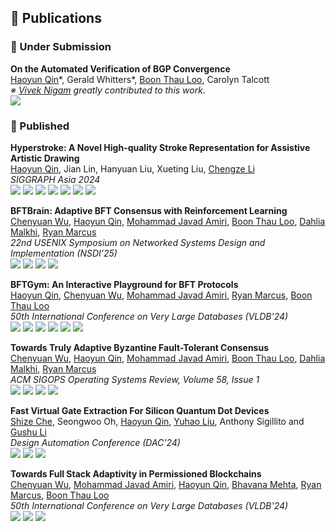 ## 📝 Publications


### 📸 Under Submission

**On the Automated Verification of BGP Convergence**<br>
<ins>Haoyun Qin</ins>\*, Gerald Whitters\*, [Boon Thau Loo](https://boonloo.cis.upenn.edu/), Carolyn Talcott<br>
*※ [Vivek Nigam](https://nigam.info/) greatly contributed to this work.*<br>
[![](https://img.shields.io/badge/PPDP-2025-blue?style=)](https://ppdp25.github.io/site/cfp/)

### 🔎 Published

**Hyperstroke: A Novel High-quality Stroke Representation for Assistive Artistic Drawing**<br>
<ins>Haoyun Qin</ins>, Jian Lin, Hanyuan Liu, Xueting Liu, [Chengze Li](https://moeka.me)<br>
*SIGGRAPH Asia 2024*<br>
[![](https://img.shields.io/badge/SIGGRAPH%20Asia-2024-blue?style=)](https://asia.siggraph.org/2024/)
[![](https://img.shields.io/badge/arxiv-2408.09348-b31b1b?logo=arxiv&logoColor=red)](https://arxiv.org/abs/2408.09348)
[![](https://img.shields.io/badge/digital%20library-black?logo=acm&logoColor=ffffff)](https://dl.acm.org/doi/10.1145/3681758.3697985)
[![](https://img.shields.io/badge/Paper%20(dl)-b30b00?style=&logo=googledocs&logoColor=ffffff)](/files/papers/hyperstroke-dl.pdf)
[![](https://img.shields.io/badge/Supplementary-b30b00?style=&logo=googledocs&logoColor=ffffff)](/files/papers/hyperstroke-sup.pdf)
[![](https://img.shields.io/badge/Paper%20(arxiv)-b30b00?style=&logo=googledocs&logoColor=ffffff)](/files/papers/hyperstroke-arxiv.pdf)
[![](https://img.shields.io/badge/Slides-FBBC04?style=&logo=googleslides&logoColor=ffffff)](/files/papers/hyperstroke-slide.pdf)

**BFTBrain: Adaptive BFT Consensus with Reinforcement Learning**<br>
[Chenyuan Wu](https://chenyuanwu.com/), <ins>Haoyun Qin</ins>, [Mohammad Javad Amiri](https://www3.cs.stonybrook.edu/~amiri/), [Boon Thau Loo](https://boonloo.cis.upenn.edu/), [Dahlia Malkhi](https://malkhi.com/), [Ryan Marcus](https://rmarcus.info/blog/)<br>
*22nd USENIX Symposium on Networked Systems Design and Implementation (NSDI'25)*<br>
[![](https://img.shields.io/badge/NSDI-2025-blue?style=)](https://www.usenix.org/conference/nsdi25)
[![](https://img.shields.io/badge/arxiv-2408.06432-b31b1b?logo=arxiv&logoColor=red)](https://arxiv.org/abs/2408.06432)
[![](https://img.shields.io/badge/Paper-b30b00?style=&logo=googledocs&logoColor=ffffff)](/files/papers/bftbrain.pdf)
[![](https://img.shields.io/badge/Code-black?style=&logo=github&logoColor=ffffff)](https://github.com/JeffersonQin/BFTBrain)

**BFTGym: An Interactive Playground for BFT Protocols**<br>
<ins>Haoyun Qin</ins>, [Chenyuan Wu](https://chenyuanwu.com/), [Mohammad Javad Amiri](https://www3.cs.stonybrook.edu/~amiri/), [Ryan Marcus](https://rmarcus.info/blog/), [Boon Thau Loo](https://boonloo.cis.upenn.edu/)<br>
*50th International Conference on Very Large Databases (VLDB'24)*<br>
[![](https://img.shields.io/badge/VLDB-2024-blue?style=)](https://vldb.org/2024/)
[![](https://img.shields.io/badge/digital%20library-black?logo=acm&logoColor=ffffff)](https://dl.acm.org/doi/10.14778/3685800.3685850)
[![](https://img.shields.io/badge/Paper-b30b00?style=&logo=googledocs&logoColor=ffffff)](/files/papers/bftgym.pdf)
[![](https://img.shields.io/badge/Code-black?style=&logo=github&logoColor=ffffff)](https://github.com/JeffersonQin/BFTGym)
[![](https://img.shields.io/badge/Poster-yellow?style=&logo=googledocs&logoColor=ffffff)](/files/papers/bftgym-poster.pdf)
[![](https://img.shields.io/badge/Demo%20Video-ff0000?style=&logo=youtube&logoColor=ffffff)](https://youtu.be/o5LaGXNiyCo)

**Towards Truly Adaptive Byzantine Fault-Tolerant Consensus**<br>
[Chenyuan Wu](https://chenyuanwu.com/), <ins>Haoyun Qin</ins>, [Mohammad Javad Amiri](https://www3.cs.stonybrook.edu/~amiri/), [Boon Thau Loo](https://boonloo.cis.upenn.edu/), [Dahlia Malkhi](https://malkhi.com/), [Ryan Marcus](https://rmarcus.info/blog/)<br>
*ACM SIGOPS Operating Systems Review, Volume 58, Issue 1*<br>
[![](https://img.shields.io/badge/OSR-2024-blue?style=)](https://www.sigops.org/publications/)
[![](https://img.shields.io/badge/digital%20library-black?logo=acm&logoColor=ffffff)](https://dl.acm.org/doi/10.1145/3689051.3689055)
[![](https://img.shields.io/badge/Paper-b30b00?style=&logo=googledocs&logoColor=ffffff)](/files/papers/bftbrain-osr.pdf)
[![](https://img.shields.io/badge/Code-black?style=&logo=github&logoColor=ffffff)](https://github.com/JeffersonQin/BFTBrain)

**Fast Virtual Gate Extraction For Silicon Quantum Dot Devices**<br>
[Shize Che](https://shizeche.github.io/), Seongwoo Oh, <ins>Haoyun Qin</ins>, [Yuhao Liu](https://acasta-yhliu.github.io/), Anthony Sigillito and [Gushu Li](https://sites.google.com/view/gushuli)<br>
*Design Automation Conference (DAC'24)*<br>
[![](https://img.shields.io/badge/DAC-2024-blue?style=)](https://www.dac.com/)
[![](https://img.shields.io/badge/arxiv-2409.15181-b31b1b?logo=arxiv&logoColor=red)](https://arxiv.org/abs/2409.15181v1)
[![](https://img.shields.io/badge/Paper-b30b00?style=&logo=googledocs&logoColor=ffffff)](/files/papers/fast-quantum-extraction-arxiv.pdf)

**Towards Full Stack Adaptivity in Permissioned Blockchains**<br>
[Chenyuan Wu](https://chenyuanwu.com/), [Mohammad Javad Amiri](https://www3.cs.stonybrook.edu/~amiri/), <ins>Haoyun Qin</ins>, [Bhavana Mehta](https://www.linkedin.com/in/bmehta5/), [Ryan Marcus](https://rmarcus.info/blog/), [Boon Thau Loo](https://boonloo.cis.upenn.edu/)<br>
*50th International Conference on Very Large Databases (VLDB'24)*<br>
[![](https://img.shields.io/badge/VLDB-2024-blue?style=)](https://vldb.org/2024/)
[![](https://img.shields.io/badge/digital%20library-black?logo=acm&logoColor=ffffff)](https://dl.acm.org/doi/10.14778/3641204.3641216)
[![](https://img.shields.io/badge/Paper-b30b00?style=&logo=googledocs&logoColor=ffffff)](/files/papers/fab.pdf)
